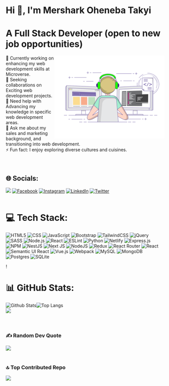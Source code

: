 # Hi 👋, I'm Mershark Oheneba Takyi

# A Full Stack Developer (open to new job opportunities)
<img align="right" alt="GIF" src="https://raw.githubusercontent.com/devSouvik/devSouvik/master/gif3.gif" width="350" style="max-width: 100%;">

🔭 Currently working on enhancing my web development skills at Microverse.<br>
👯 Seeking collaborations on Exciting web development projects.<br>
🤝 Need help with Advancing  my knowledge in specific web development areas.<br>
💬 Ask me about my sales and marketing background, and transitioning into web development.<br>
⚡ Fun fact: I enjoy exploring diverse cultures and cuisines.<br>
<br>
<br>
## 🌐 Socials:
[![](https://visitcount.itsvg.in/api?id=mershark&icon=5&color=1)](https://visitcount.itsvg.in)
[![Facebook](https://img.shields.io/badge/Facebook-%231877F2.svg?logo=Facebook&logoColor=white)](https://facebook.com/mersharkot) [![Instagram](https://img.shields.io/badge/Instagram-%23E4405F.svg?logo=Instagram&logoColor=white)](https://instagram.com/iammershark) [![LinkedIn](https://img.shields.io/badge/LinkedIn-%230077B5.svg?logo=linkedin&logoColor=white)](https://linkedin.com/in/mershark) [![Twitter](https://img.shields.io/badge/Twitter-%231DA1F2.svg?logo=Twitter&logoColor=white)](https://twitter.com/iammershark) 
<br>
<br>
# 💻 Tech Stack:
  ![HTML5](https://img.shields.io/badge/-HTML5-333333?style=flat&logo=HTML5)
  ![CSS](https://img.shields.io/badge/-CSS-333333?style=flat&logo=CSS3&logoColor=1572B6)
  ![JavaScript](https://img.shields.io/badge/-JavaScript-333333?style=flat&logo=javascript)
  ![Bootstrap](https://img.shields.io/badge/-Bootstrap-333333?style=flat&logo=bootstrap&logoColor=563D7C)
  ![TailwindCSS](https://img.shields.io/badge/tailwindcss-333333?style=flat&logo=tailwind-css&logoColor=white) 
  ![jQuery](https://img.shields.io/badge/jquery-333333.svg?style=flat&logo=jquery&logoColor=white)
  ![SASS](https://img.shields.io/badge/SASS-333333?style=flat&logo=SASS&logoColor=white) 
  ![Node.js](https://img.shields.io/badge/-Node.js-333333?style=flat&logo=node.js)
  ![React](https://img.shields.io/badge/-React-333333?style=flat&logo=react)
  ![ESLint](https://img.shields.io/badge/ESLint-333333?style=flat&logo=eslint&logoColor=white)
  ![Python](https://img.shields.io/badge/python-333333?style=flat&logo=python&logoColor=ffdd54)
  ![Netlify](https://img.shields.io/badge/netlify-333333?style=flat&logo=netlify&logoColor=#00C7B7)
  ![Express.js](https://img.shields.io/badge/express.js-333333?style=flat&logo=express&logoColor=%2361DAFB)
  ![NPM](https://img.shields.io/badge/NPM-333333?style=flat&logo=npm&logoColor=white)
  ![NestJS](https://img.shields.io/badge/nestjs-333333?style=flat&logo=nestjs&logoColor=white)
  ![Next JS](https://img.shields.io/badge/Next-333333?style=flat&logo=next.js&logoColor=white)
  ![NodeJS](https://img.shields.io/badge/node.js-333333?style=flat&logo=node.js&logoColor=white)
  ![Redux](https://img.shields.io/badge/redux-333333?style=flat&logo=redux&logoColor=white)
  ![React Router](https://img.shields.io/badge/React_Router-333333?style=flat&logo=react-router&logoColor=white)
  ![React](https://img.shields.io/badge/react-333333?style=flat&logo=react&logoColor=%2361DAFB)
  ![Semantic UI React](https://img.shields.io/badge/Semantic%20UI%20React-333333?style=flat&logo=SemanticUIReact&logoColor=white)
  ![Vue.js](https://img.shields.io/badge/vuejs-333333?style=flat&logo=vuedotjs&logoColor=%234FC08D)
  ![Webpack](https://img.shields.io/badge/webpack-333333?style=flat&logo=webpack&logoColor=black)
  ![MySQL](https://img.shields.io/badge/-MySQL-333333?style=flat&logo=mysql)
  ![MongoDB](https://img.shields.io/badge/-MongoDB-333333?style=flat&logo=mongodb)
  ![Postgres](https://img.shields.io/badge/-postgres-333333?style=flat&logo=postgresql)
  ![SQLite](https://img.shields.io/badge/-sqlite-333333?style=flat&logo=sqlite)

 !
<br>
# 📊 GitHub Stats:
![Github Stats](https://github-readme-stats-git-masterrstaa-rickstaa.vercel.app/api?username=mershark&count_private=true&show_icons=true&include_all_commits=true&theme=buefy&hide_border=true)![Top Langs](https://github-readme-stats-git-masterrstaa-rickstaa.vercel.app/api/top-langs?username=mershark&hide=TeX&layout=compact&theme=buefy&hide_border=true)
<br/>
![](https://github-readme-streak-stats.herokuapp.com/?user=mershark&theme=default&hide_border=false)<br/>
<br>
<br>
### ✍️ Random Dev Quote
![](https://quotes-github-readme.vercel.app/api?type=horizontal&theme=light)
<br>
<br>
### 🔝 Top Contributed Repo
![](https://github-contributor-stats.vercel.app/api?username=mershark&limit=5&theme=flat&combine_all_yearly_contributions=true)
